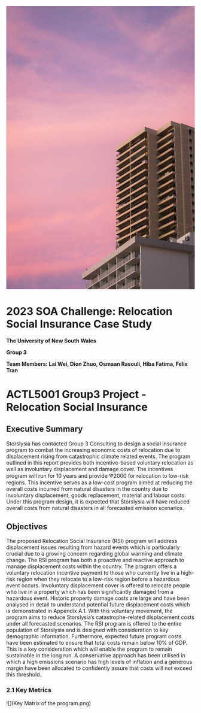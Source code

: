 
![](Actuarial.jpg)

# 2023 SOA Challenge: Relocation Social Insurance Case Study

**The University of New South Wales**

**Group 3**

**Team Members: Lai Wei, Dion Zhuo, Osmaan Rasouli, Hiba Fatima, Felix Tran**

# ACTL5001 Group3 Project - Relocation Social Insurance

## Executive Summary
Storslysia has contacted Group 3 Consulting to design a social insurance program to combat the increasing economic costs of relocation due to displacement rising from catastrophic climate related events. The program outlined in this report provides both incentive-based voluntary relocation as well as involuntary displacement and damage cover. The incentives program will run for 10 years and provide Ꝕ2000 for relocation to low-risk regions.
This incentive serves as a low-cost program aimed at reducing the overall costs incurred from natural disasters in the country due to involuntary displacement, goods replacement, material and labour costs. Under this program design, it is expected that Storslysia will have reduced overall costs from natural disasters in all forecasted emission scenarios.

## Objectives
The proposed Relocation Social Insurance (RSI) program will address displacement issues resulting from hazard events which is particularly crucial due to a growing concern regarding global warming and climate change. The RSI program has both a proactive and reactive approach to manage displacement costs within the country. The program offers a voluntary relocation incentive payment to those who currently live in a high-risk region when they relocate to a low-risk region before a hazardous event occurs. Involuntary displacement cover is offered to relocate people who live in a property which has been significantly damaged from a hazardous event. Historic property damage costs are large and have been analysed in detail to understand potential future displacement costs which is demonstrated in Appendix A.1. With this voluntary movement, the program aims to reduce Storslysia’s catastrophe-related displacement costs under all forecasted scenarios.
The RSI program is offered to the entire population of Storslysia and is designed with consideration to key demographic information. Furthermore, expected future program costs have been estimated to ensure that total costs remain below 10% of GDP. This is a key consideration which will enable the program to remain sustainable in the long run. A conservative approach has been utilised in which a high emissions scenario has high levels of inflation and a generous margin have been allocated to confidently assure that costs will not exceed this threshold.

### 2.1 Key Metrics
![](Key Matrix of the program.png)
